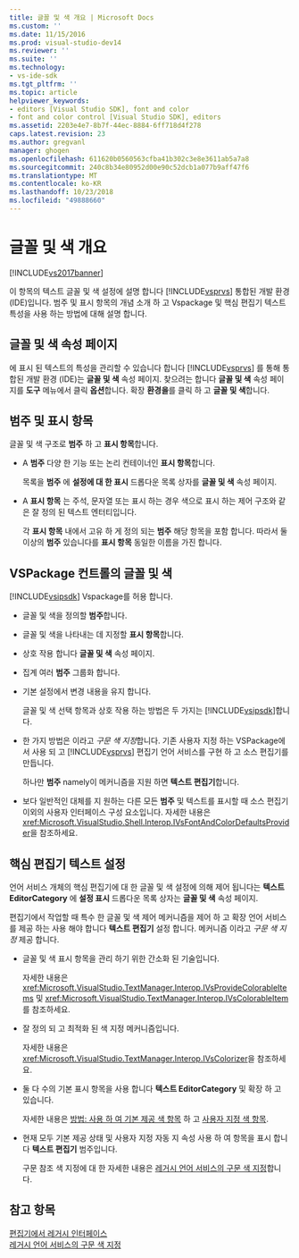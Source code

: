 ```yaml
---
title: 글꼴 및 색 개요 | Microsoft Docs
ms.custom: ''
ms.date: 11/15/2016
ms.prod: visual-studio-dev14
ms.reviewer: ''
ms.suite: ''
ms.technology:
- vs-ide-sdk
ms.tgt_pltfrm: ''
ms.topic: article
helpviewer_keywords:
- editors [Visual Studio SDK], font and color
- font and color control [Visual Studio SDK], editors
ms.assetid: 2203e4e7-8b7f-44ec-8884-6ff718d4f278
caps.latest.revision: 23
ms.author: gregvanl
manager: ghogen
ms.openlocfilehash: 611620b0560563cfba41b302c3e8e3611ab5a7a8
ms.sourcegitcommit: 240c8b34e80952d00e90c52dcb1a077b9aff47f6
ms.translationtype: MT
ms.contentlocale: ko-KR
ms.lasthandoff: 10/23/2018
ms.locfileid: "49888660"
---
```

# <a name="font-and-color-overview"></a>글꼴 및 색 개요
[!INCLUDE[vs2017banner](../includes/vs2017banner.md)]

이 항목의 텍스트 글꼴 및 색 설정에 설명 합니다 [!INCLUDE[vsprvs](../includes/vsprvs-md.md)] 통합된 개발 환경 (IDE)입니다. 범주 및 표시 항목의 개념 소개 하 고 Vspackage 및 핵심 편집기 텍스트 특성을 사용 하는 방법에 대해 설명 합니다.  
  
## <a name="the-fonts-and-colors-property-page"></a>글꼴 및 색 속성 페이지  
 에 표시 된 텍스트의 특성을 관리할 수 있습니다 합니다 [!INCLUDE[vsprvs](../includes/vsprvs-md.md)] 를 통해 통합된 개발 환경 (IDE)는 **글꼴 및 색** 속성 페이지. 찾으려는 합니다 **글꼴 및 색** 속성 페이지를 **도구** 메뉴에서 클릭 **옵션**합니다. 확장 **환경을**를 클릭 하 고 **글꼴 및 색**합니다.  
  
## <a name="categories-and-display-items"></a>범주 및 표시 항목  
 글꼴 및 색 구조로 **범주** 하 고 **표시 항목**합니다.  
  
- A **범주** 다양 한 기능 또는 논리 컨테이너인 **표시 항목**합니다.  
  
   목록을 **범주** 에 **설정에 대 한 표시** 드롭다운 목록 상자를 **글꼴 및 색** 속성 페이지.  
  
- A **표시 항목** 는 주석, 문자열 또는 표시 하는 경우 색으로 표시 하는 제어 구조와 같은 잘 정의 된 텍스트 엔터티입니다.  
  
  각 **표시 항목** 내에서 고유 하 게 정의 되는 **범주** 해당 항목을 포함 합니다. 따라서 둘 이상의 **범주** 있습니다를 **표시 항목** 동일한 이름을 가진 합니다.  
  
## <a name="vspackage-control-of-fonts-and-colors"></a>VSPackage 컨트롤의 글꼴 및 색  
 [!INCLUDE[vsipsdk](../includes/vsipsdk-md.md)] Vspackage를 허용 합니다.  
  
- 글꼴 및 색을 정의할 **범주**합니다.  
  
- 글꼴 및 색을 나타내는 데 지정할 **표시 항목**합니다.  
  
- 상호 작용 합니다 **글꼴 및 색** 속성 페이지.  
  
- 집계 여러 **범주** 그룹화 합니다.  
  
- 기본 설정에서 변경 내용을 유지 합니다.  
  
  글꼴 및 색 선택 항목과 상호 작용 하는 방법은 두 가지는 [!INCLUDE[vsipsdk](../includes/vsipsdk-md.md)]합니다.  
  
- 한 가지 방법은 이라고 *구문 색 지정*합니다. 기존 사용자 지정 하는 VSPackage에서 사용 되 고 [!INCLUDE[vsprvs](../includes/vsprvs-md.md)] 편집기 언어 서비스를 구현 하 고 소스 편집기를 만듭니다.  
  
   하나만 **범주** namely이 메커니즘을 지원 하면 **텍스트 편집기**합니다.  
  
- 보다 일반적인 대체를 지 원하는 다른 모든 **범주** 및 텍스트를 표시할 때 소스 편집기 이외의 사용자 인터페이스 구성 요소입니다. 자세한 내용은 <xref:Microsoft.VisualStudio.Shell.Interop.IVsFontAndColorDefaultsProvider>을 참조하세요.  
  
## <a name="core-editor-text-settings"></a>핵심 편집기 텍스트 설정  
 언어 서비스 개체의 핵심 편집기에 대 한 글꼴 및 색 설정에 의해 제어 됩니다는 **텍스트 EditorCategory** 에 **설정 표시** 드롭다운 목록 상자는 **글꼴 및 색** 속성 페이지.  
  
 편집기에서 작업할 때 특수 한 글꼴 및 색 제어 메커니즘을 제어 하 고 확장 언어 서비스를 제공 하는 사용 해야 합니다 **텍스트 편집기** 설정 합니다. 메커니즘 이라고 *구문 색 지정* 제공 합니다.  
  
- 글꼴 및 색 표시 항목을 관리 하기 위한 간소화 된 기술입니다.  
  
   자세한 내용은 <xref:Microsoft.VisualStudio.TextManager.Interop.IVsProvideColorableItems> 및 <xref:Microsoft.VisualStudio.TextManager.Interop.IVsColorableItem>를 참조하세요.  
  
- 잘 정의 되 고 최적화 된 색 지정 메커니즘입니다.  
  
   자세한 내용은 <xref:Microsoft.VisualStudio.TextManager.Interop.IVsColorizer>을 참조하세요.  
  
- 둘 다 수의 기본 표시 항목을 사용 합니다 **텍스트 EditorCategory** 및 확장 하 고 있습니다.  
  
   자세한 내용은 [방법: 사용 하 여 기본 제공 색 항목](../extensibility/internals/how-to-use-built-in-colorable-items.md) 하 고 [사용자 지정 색 항목](../extensibility/internals/custom-colorable-items.md).  
  
- 현재 모두 기본 제공 상태 및 사용자 지정 자동 지 속성 사용 하 여 항목을 표시 합니다 **텍스트 편집기** 범주입니다.  
  
  구문 참조 색 지정에 대 한 자세한 내용은 [레거시 언어 서비스의 구문 색 지정](../extensibility/internals/syntax-coloring-in-a-legacy-language-service.md)합니다.  
  
## <a name="see-also"></a>참고 항목  
 [편집기에서 레거시 인터페이스](../extensibility/legacy-interfaces-in-the-editor.md)   
 [레거시 언어 서비스의 구문 색 지정](../extensibility/internals/syntax-coloring-in-a-legacy-language-service.md)

